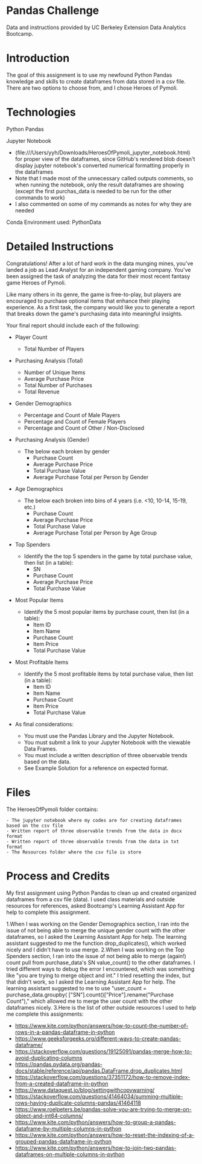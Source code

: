 # Pandas Challenge

Data and instructions provided by UC Berkeley Extension Data Analytics Bootcamp.

# Introduction 

The goal of this assignment is to use my newfound Python Pandas knowledge and skills to create dataframes from data stored in a csv file. There are two
options to choose from, and I chose Heroes of Pymoli.

# Technologies

Python Pandas

Jupyter Notebook
  - (file:///Users/yyh/Downloads/HeroesOfPymoli_jupyter_notebook.html) for proper view of the dataframes, since GitHub's rendered blob doesn't display jupyter notebook's converted numerical formatting properly in the dataframes
  - Note that I made most of the unnecessary called outputs comments, so when running the notebook, only the result dataframes are showing (except the first purchas_data is needed to be run for the other commands to work)
  - I also commented on some of my commands as notes for why they are needed
  
Conda Environment used: PythonData

# Detailed Instructions

   Congratulations! After a lot of hard work in the data munging mines, you've landed a job as Lead Analyst for an independent gaming company. You've been assigned the task of analyzing the data for their most recent fantasy game Heroes of Pymoli.
  
  Like many others in its genre, the game is free-to-play, but players are encouraged to purchase optional items that enhance their playing experience. As a first task, the company would like you to generate a report that breaks down the game's purchasing data into meaningful insights.

Your final report should include each of the following:

  - Player Count
    - Total Number of Players

  - Purchasing Analysis (Total)
    - Number of Unique Items
    - Average Purchase Price
    - Total Number of Purchases
    - Total Revenue

  - Gender Demographics
    - Percentage and Count of Male Players
    - Percentage and Count of Female Players
    - Percentage and Count of Other / Non-Disclosed

  - Purchasing Analysis (Gender)
    - The below each broken by gender
      - Purchase Count
      - Average Purchase Price
      - Total Purchase Value
      - Average Purchase Total per Person by Gender

  - Age Demographics
    - The below each broken into bins of 4 years (i.e. <10, 10-14, 15-19, etc.)
      - Purchase Count
      - Average Purchase Price
      - Total Purchase Value
      - Average Purchase Total per Person by Age Group

  - Top Spenders
    - Identify the the top 5 spenders in the game by total purchase value, then list (in a table):
      - SN
      - Purchase Count
      - Average Purchase Price
      - Total Purchase Value

  - Most Popular Items
    - Identify the 5 most popular items by purchase count, then list (in a table):
      - Item ID
      - Item Name
      - Purchase Count
      - Item Price
      - Total Purchase Value

  - Most Profitable Items
    - Identify the 5 most profitable items by total purchase value, then list (in a table):
      - Item ID
      - Item Name
      - Purchase Count
      - Item Price
      - Total Purchase Value

  - As final considerations:
    - You must use the Pandas Library and the Jupyter Notebook.
    - You must submit a link to your Jupyter Notebook with the viewable Data Frames.
    - You must include a written description of three observable trends based on the data.
    - See Example Solution for a reference on expected format.

# Files
  
  The HeroesOfPymoli folder contains:
  
    - The jupyter notebook where my codes are for creating dataframes based on the csv file
    - Written report of three observable trends from the data in docx format
    - Written report of three observable trends from the data in txt format
    - The Resources folder where the csv file is store

# Process and Credits

My first assignment using Python Pandas to clean up and created organized dataframes from a csv file (data). I used class materials and outside resources for references, asked Bootcamp's Learning Assistant App for help to complete this assignment.

1.When I was working on the Gender Demographics section, I ran into the issue of not being able to merge the unique gender count with the other dataframes, so I asked the Learning Assistant App for help. The learning assistant suggested to me the function drop_duplicates(), which worked nicely and I didn't have to use merge.
2.When I was working on the Top Spenders section, I ran into the issue of not being able to merge (again!) count pull from purchase_data's SN value_count() to the other dataframes. I tried different ways to debug the error I encountered, which was something like "you are trying to merge object and int." I tried resetting the index, but that didn't work, so I asked the Learning Assistant App for help. The learning assistant suggested to me to use "user_count = purchase_data.groupby( ["SN"].count()["Price"].rename("Purchase Count")," which allowed me to merge the user count with the other dataframes nicely.
3.Here is the list of other outside resources I used to help me complete this assignments:
  - https://www.kite.com/python/answers/how-to-count-the-number-of-rows-in-a-pandas-dataframe-in-python
  - https://www.geeksforgeeks.org/different-ways-to-create-pandas-dataframe/
  - https://stackoverflow.com/questions/19125091/pandas-merge-how-to-avoid-duplicating-columns
  - https://pandas.pydata.org/pandas-docs/stable/reference/api/pandas.DataFrame.drop_duplicates.html
  - https://stackoverflow.com/questions/37351172/how-to-remove-index-from-a-created-dataframe-in-python
  - https://www.dataquest.io/blog/settingwithcopywarning/
  - https://stackoverflow.com/questions/41464034/summing-multiple-rows-having-duplicate-columns-pandas/41464118
  - https://www.roelpeters.be/pandas-solve-you-are-trying-to-merge-on-object-and-int64-columns/
  - https://www.kite.com/python/answers/how-to-group-a-pandas-dataframe-by-multiple-columns-in-python
  - https://www.kite.com/python/answers/how-to-reset-the-indexing-of-a-grouped-pandas-dataframe-in-python
  - https://www.kite.com/python/answers/how-to-join-two-pandas-dataframes-on-multiple-columns-in-python
